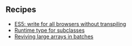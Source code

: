 ## Recipes

- [ES5: write for all browsers without transpiling](es5.md)
- [Runtime type for subclasses](runtime_type_for_subclasses.md)
- [Reviving large arrays in batches](revive_large_arrays_in_batches.md)
